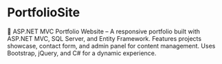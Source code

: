 # PortfolioSite
🚀 ASP.NET MVC Portfolio Website – A responsive portfolio built with ASP.NET MVC, SQL Server, and Entity Framework. Features projects showcase, contact form, and admin panel for content management. Uses Bootstrap, jQuery, and C# for a dynamic experience.
